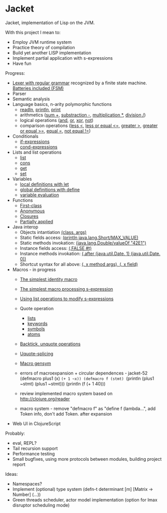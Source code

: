 Jacket
===

Jacket, implementation of Lisp on the JVM.

With this project I mean to:
* Employ JVM runtime system
* Practice theory of compilation
* Build yet another LISP implementation
* Implement partial application with s-expressions
* Have fun

Progress:
* [Lexer with regular grammar](https://github.com/antonlogvinenko/jacket/blob/master/src/jacket/lexer/lexer.clj) recognized by a finite state machine. [Batteries included (FSM)](https://github.com/antonlogvinenko/jacket/blob/master/src/jacket/lexer/fsm.clj)
* Parser
* Semantic analysis
* Language basics, n-arity polymorphic functions
    * [readln](https://github.com/antonlogvinenko/jacket/blob/master/test-programs/readln.jt), [println](https://github.com/antonlogvinenko/jacket/blob/master/test-programs/println.jt), [print](https://github.com/antonlogvinenko/jacket/blob/master/test-programs/print.jt)
    * arithmetics ([sum +](https://github.com/antonlogvinenko/jacket/blob/master/test-programs/println-sum-n.jt), [substraction -](https://github.com/antonlogvinenko/jacket/blob/master/test-programs/println-sub-n.jt), [multiplication *](https://github.com/antonlogvinenko/jacket/blob/master/test-programs/println-mul-n.jt), [division /](https://github.com/antonlogvinenko/jacket/blob/master/test-programs/println-div-n.jt))
    * logical operations ([and](https://github.com/antonlogvinenko/jacket/blob/master/test-programs/bool-and-n-arity.jt), [or](https://github.com/antonlogvinenko/jacket/blob/master/test-programs/bool-or.jt), [xor](https://github.com/antonlogvinenko/jacket/blob/master/test-programs/bool-xor.jt), [not](https://github.com/antonlogvinenko/jacket/blob/master/test-programs/bool-not.jt))
    * comparison operations ([less <](https://github.com/antonlogvinenko/jacket/blob/master/test-programs/comp-less.jt), [less or equal <=](https://github.com/antonlogvinenko/jacket/blob/master/test-programs/comp-less-or-equal.jt), [greater >](https://github.com/antonlogvinenko/jacket/blob/master/test-programs/comp-greater.jt), [greater or equal >=](https://github.com/antonlogvinenko/jacket/blob/master/test-programs/comp-greater-or-equal.jt), [equal =](https://github.com/antonlogvinenko/jacket/blob/master/test-programs/comp-equal.jt), [not equal !=](https://github.com/antonlogvinenko/jacket/blob/master/test-programs/comp-nequal.jt))
* Conditionals
    * [if-expressions](https://github.com/antonlogvinenko/jacket/blob/master/test-programs/cond-if-false.jt)
    * [cond-expressions](https://github.com/antonlogvinenko/jacket/blob/master/test-programs/cond-cond.jt)
* Lists and list operations
    * [list](https://github.com/antonlogvinenko/jacket/blob/master/test-programs/list-list-args.jt)
    * [cons](https://github.com/antonlogvinenko/jacket/blob/master/test-programs/list-cons.jt)
    * [get](https://github.com/antonlogvinenko/jacket/blob/master/test-programs/list-get.jt)
    * [set](https://github.com/antonlogvinenko/jacket/blob/master/test-programs/list-set.jt)
* Variables
    * [local definitions with let](https://github.com/antonlogvinenko/jacket/blob/master/test-programs/let-cool-one.jt)
    * [global definitions with define](https://github.com/antonlogvinenko/jacket/blob/master/test-programs/define.jt)
    * [variable evaluation](https://github.com/antonlogvinenko/jacket/blob/master/test-programs/define-big.jt)
* Functions
    * [First-class](https://github.com/antonlogvinenko/jacket/blob/master/test-programs/closure-first-class.jt)
    * [Anonymous](https://github.com/antonlogvinenko/jacket/blob/master/test-programs/closure-single-arg.jt)
    * [Closures](https://github.com/antonlogvinenko/jacket/blob/master/test-programs/closure-closed.jt)
    * [Partially applied](https://github.com/antonlogvinenko/jacket/blob/master/test-programs/closure-currying.jt)
* Java interop
    * Objects intantiation [(class. args)](https://github.com/antonlogvinenko/jacket/blob/master/test-programs/interop-instantiate.jt)
    * Static fields access: [(println java.lang.Short/MAX_VALUE)](https://github.com/antonlogvinenko/jacket/blob/master/test-programs/interop-static-field.jt)
    * Static methods invokation: [(java.lang.Double/valueOf "42E1")](https://github.com/antonlogvinenko/jacket/blob/master/test-programs/interop-static-method.jt)
    * Instance fields access: [(.FALSE #t)](https://github.com/antonlogvinenko/jacket/blob/master/test-programs/interop-instance-get-field.jt)
    * Instance methods invokation: [(.after (java.util.Date. 1) (java.util.Date. 0))](https://github.com/antonlogvinenko/jacket/blob/master/test-programs/interop-instance-invoke-method.jt)
    * Shortcut syntax for all above: [(. x method args), (. x field)](https://github.com/antonlogvinenko/jacket/blob/master/test-programs/interop-instance-static-field-method.jt)
* Macros - in progress
    * [The simplest identity macro](https://github.com/antonlogvinenko/jacket/blob/master/test-programs/macro-definition.jt)
    * [The simplest macro processing s-expression](https://github.com/antonlogvinenko/jacket/blob/master/test-programs/macro-sexpr.jt)
    * [Using list operations to modify s-expressions](https://github.com/antonlogvinenko/jacket/blob/master/test-programs/macro-list.jt)
    * Quote operation
        * [lists](https://github.com/antonlogvinenko/jacket/blob/master/test-programs/macro-quoted-list.jt)
        * [keywords](https://github.com/antonlogvinenko/jacket/blob/master/test-programs/macro-quoted-keyword.jt)
        * [symbols](https://github.com/antonlogvinenko/jacket/blob/master/test-programs/macro-quoted-symbol.jt)
        * [atoms](https://github.com/antonlogvinenko/jacket/blob/master/test-programs/macro-quoted-atom.jt)
    * [Backtick, unquote operations](https://github.com/antonlogvinenko/jacket/blob/master/test-programs/macro-backtick-unquoted.jt)
    
    * [Uquote-splicing](https://github.com/antonlogvinenko/jacket/blob/master/test-programs/macro-backtick-unquote-splicing.jt)
    * [Macro gensym](https://github.com/antonlogvinenko/jacket/blob/master/test-programs/macro-gensym.jt)

    * errors of macroexpansion + circular dependences - jacket-52
    (defmacro plus1 (x) `(+ 1 ~x))
    (defmacro f (stmt) `(println (plus1 ~stmt) (plus1 ~stmt)))
    (println (f (+ 1 40)))

    * review implemented macro system based on http://clojure.org/reader
    * macro system - remove "defmacro f" as "define f (lambda...", add Token info, don't add Token. after expansion
* Web UI in ClojureScript

Probably:
* eval, REPL?
* Tail recursion support
* Performance testing
* Small bugfixes, using more protocols between modules, building project report

Ideas:
* Namespaces?
* Implement (optional) type system (defn-t determinant [m] [Matrix -> Number] (...))
* Green threads scheduler, actor model implementation (option for lmax disruptor scheduling mode)